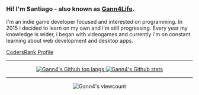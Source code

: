 ### Hi! I'm Santiago - also known as [Gann4Life](https://gann4life.itch.io).

I'm an indie game developer focused and interested on programming.
In 2015 i decided to learn on my own and i'm still progressing. Every year my knowledge is wider, i began with videogames and currently i'm on constant learning about web development and desktop apps.

[CodersRank Profile](https://profile.codersrank.io/user/gann4life/)

---

<div style="text-align: center;">
    <a href="#">
        <img src="https://github-readme-stats.vercel.app/api/top-langs/?username=gann4life&layout=compact&theme=tokyonight&hide=c,tcl,c%2B%2B,shaderlab,glsl,hlsl,classic%20asp,xslt,hack&count_private=true&hide_border=true&langs_count=10" alt="Gann4's Github top langs">
    </a>
    <a href="#">
        <img src="https://github-readme-stats.vercel.app/api?username=gann4life&theme=tokyonight&hide_border=true" alt="Gann4's Github stats">
    </a>
</div>

---

<div style="text-align: center;">
    <img src="https://komarev.com/ghpvc/?username=gann4life&color=blue" alt="Gann4's viewcount">
</div>
